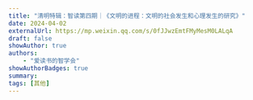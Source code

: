 ```yaml
---
title: "清明特辑：智读第四期｜《文明的进程：文明的社会发生和心理发生的研究》"
date: 2024-04-02
externalUrl: https://mp.weixin.qq.com/s/0fJJwzEmtFMyMesM0LALqA
draft: false
showAuthor: true
authors:
    - "爱读书的智学会"
showAuthorBadges: true
summary: 
tags: [其他]
---
```


